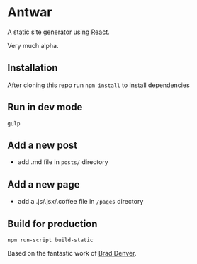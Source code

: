 # Antwar

A static site generator using [React](https://github.com/facebook/react).

Very much alpha.

## Installation
After cloning this repo run `npm install` to install dependencies

## Run in dev mode
`gulp`

## Add a new post
* add .md file in `posts/` directory

## Add a new page
* add a .js/.jsx/.coffee file in `/pages` directory

## Build for production
`npm run-script build-static`


Based on the fantastic work of [Brad Denver](https://github.com/BradDenver/react-static-site).
